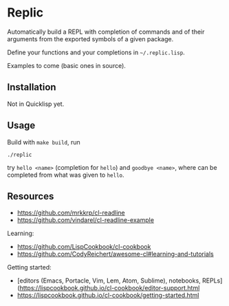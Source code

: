 # Replic

Automatically build a REPL with completion of commands and of their
arguments from the exported symbols of a given package.

Define your functions and your completions in `~/.replic.lisp`.

Examples to come (basic ones in source).

## Installation

Not in Quicklisp yet.

## Usage

Build with `make build`, run

    ./replic

try `hello <name>` (completion for `hello`) and `goodbye <name>`,
where <name> can be completed from what was given to `hello`.


## Resources


* https://github.com/mrkkrp/cl-readline
* https://github.com/vindarel/cl-readline-example

Learning:

* https://github.com/LispCookbook/cl-cookbook
* https://github.com/CodyReichert/awesome-cl#learning-and-tutorials

Getting started:

* [editors (Emacs, Portacle, Vim, Lem, Atom, Sublime), notebooks, REPLs](https://lispcookbook.github.io/cl-cookbook/editor-support.html
* https://lispcookbook.github.io/cl-cookbook/getting-started.html
